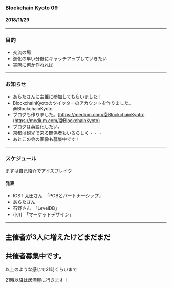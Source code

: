 ### Blockchain Kyoto 09

#### 2018/11/29

---  
### 目的

* 交流の場     
* 進化の早い分野にキャッチアップしていきたい
* 実際に何か作れれば    
     
---    
### お知らせ
* あらたさんに主催に参加してもらいました！
* BlockchainKyotoのツイッターのアカウントを作りました。@BlockchainKyoto         
* ブログも作りました。[https://medium.com/@BlockchainKyoto](https://medium.com/@BlockchainKyoto)       
* ブログは英語化したい。      
* 京都は観光で来る関係者もいるらしく・・・       
* あとこの会の画像も募集中です！      
       
---        
       
### スケジュール

まずは自己紹介でアイスブレイク     

#### 発表
* IOST 太田さん　「POBとパートナーシップ」             
* あらたさん        
* 石野さん　「LevelDB」        
* 小川　「マーケットデザイン」      
      
---

## 主催者が3人に増えたけどまだまだ
## 共催者募集中です。       
      
以上のような感じで21時くらいまで      
      
21時以降は居酒屋に行きます！      
     
    
     
